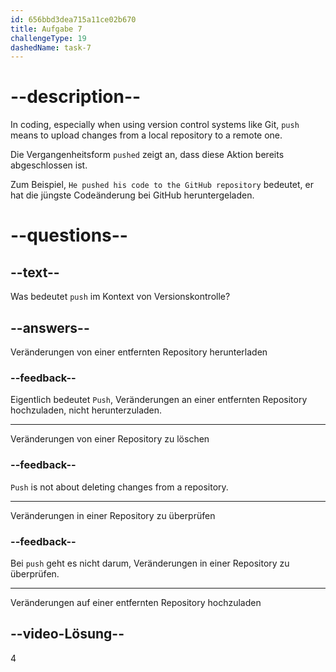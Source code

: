 ```yaml
---
id: 656bbd3dea715a11ce02b670
title: Aufgabe 7
challengeType: 19
dashedName: task-7
---
```


# --description--

In coding, especially when using version control systems like Git, `push` means to upload changes from a local repository to a remote one.

Die Vergangenheitsform `pushed` zeigt an, dass diese Aktion bereits abgeschlossen ist.

Zum Beispiel, `He pushed his code to the GitHub repository` bedeutet, er hat die jüngste Codeänderung bei GitHub heruntergeladen.

# --questions--

## --text--

Was bedeutet `push` im Kontext von Versionskontrolle?

## --answers--

Veränderungen von einer entfernten Repository herunterladen

### --feedback--

Eigentlich bedeutet `Push`, Veränderungen an einer entfernten Repository hochzuladen, nicht herunterzuladen.

---

Veränderungen von einer Repository zu löschen

### --feedback--

`Push` is not about deleting changes from a repository.

---

Veränderungen in einer Repository zu überprüfen

### --feedback--

Bei `push` geht es nicht darum, Veränderungen in einer Repository zu überprüfen.

---

Veränderungen auf einer entfernten Repository hochzuladen

## --video-Lösung--

4
